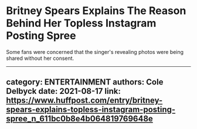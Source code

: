 # Britney Spears Explains The Reason Behind Her Topless Instagram Posting Spree

Some fans were concerned that the singer's revealing photos were being shared without her consent.

---
category: ENTERTAINMENT
authors: Cole Delbyck
date: 2021-08-17
link: https://www.huffpost.com/entry/britney-spears-explains-topless-instagram-posting-spree_n_611bc0b8e4b064819769648e
---
